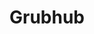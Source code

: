---
blog: https://www.grubhub.com/thecrave/
facebook: https://www.facebook.com/grubhub
git: https://github.com/grubhub
guide: https://media.grubhub.com/media/multimedia/logos/default.aspx
images:
- grubhub-ar21.svg
- grubhub-icon.svg
logohandle: grubhub
sort: grubhub
title: Grubhub
twitter: https://x.com/grubhub
website: https://www.grubhub.com/
wikipedia: https://en.wikipedia.org/wiki/Grubhub
---